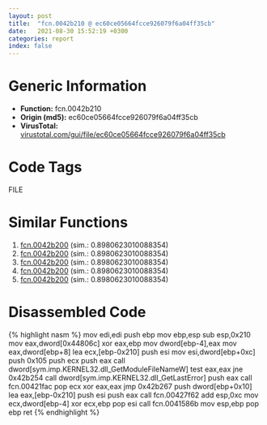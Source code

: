 ```yaml
---
layout: post
title:  "fcn.0042b210 @ ec60ce05664fcce926079f6a04ff35cb"
date:   2021-08-30 15:52:19 +0300
categories: report
index: false
---
```


# Generic Information
- **Function:** fcn.0042b210
- **Origin (md5):** ec60ce05664fcce926079f6a04ff35cb
- **VirusTotal:** [virustotal.com/gui/file/ec60ce05664fcce926079f6a04ff35cb][virustotal_ref]

# Code Tags
<span class="tag" id="FILE">FILE</span>


# Similar Functions

1. [fcn.0042b200][similar_1_ref] (sim.: 0.8980623010088354)
2. [fcn.0042b200][similar_2_ref] (sim.: 0.8980623010088354)
3. [fcn.0042b200][similar_3_ref] (sim.: 0.8980623010088354)
4. [fcn.0042b200][similar_4_ref] (sim.: 0.8980623010088354)
5. [fcn.0042b200][similar_5_ref] (sim.: 0.8980623010088354)


# Disassembled Code

{% highlight nasm %}
mov edi,edi
push ebp
mov ebp,esp
sub esp,0x210
mov eax,dword[0x44806c]
xor eax,ebp
mov dword[ebp-4],eax
mov eax,dword[ebp+8]
lea ecx,[ebp-0x210]
push esi
mov esi,dword[ebp+0xc]
push 0x105
push ecx
push eax
call dword[sym.imp.KERNEL32.dll_GetModuleFileNameW]
test eax,eax
jne 0x42b254
call dword[sym.imp.KERNEL32.dll_GetLastError]
push eax
call fcn.00421fac
pop ecx
xor eax,eax
jmp 0x42b267
push dword[ebp+0x10]
lea eax,[ebp-0x210]
push esi
push eax
call fcn.00427f62
add esp,0xc
mov ecx,dword[ebp-4]
xor ecx,ebp
pop esi
call fcn.0041586b
mov esp,ebp
pop ebp
ret 
{% endhighlight %}


[similar_1_ref]: /report/fcn.0042b200@bfc56d3292771303f4bab42bb05f48e4
[similar_2_ref]: /report/fcn.0042b200@78d87ce975ba70d0cc402a6e27d0fe4d
[similar_3_ref]: /report/fcn.0042b200@904632a6b6e163fc4d63e2f491aa772b
[similar_4_ref]: /report/fcn.0042b200@c05c4cef0fe62acb81d34073e4da03c6
[similar_5_ref]: /report/fcn.0042b200@9a2bad274a2589d79ad41d22bed0da1b
[virustotal_ref]: https://www.virustotal.com/gui/file/ec60ce05664fcce926079f6a04ff35cb